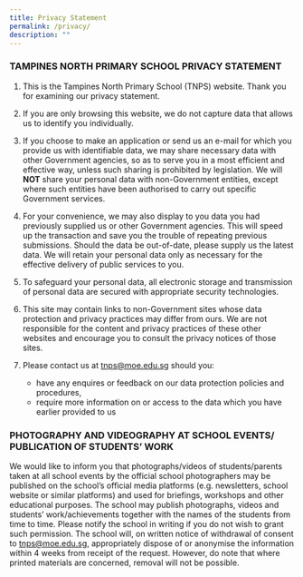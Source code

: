 ```yaml
---
title: Privacy Statement
permalink: /privacy/
description: ""
---
```



### TAMPINES NORTH PRIMARY SCHOOL PRIVACY STATEMENT

1. This is the Tampines North Primary School (TNPS) website. Thank you for examining our privacy statement.

2. If you are only browsing this website, we do not capture data that allows us to identify you individually.

3. If you choose to make an application or send us an e-mail for which you provide us with identifiable data, we may share necessary data with other Government agencies, so as to serve you in a most efficient and effective way, unless such sharing is prohibited by legislation. We will **NOT** share your personal data with non-Government entities, except where such entities have been authorised to carry out specific Government services.

4. For your convenience, we may also display to you data you had previously supplied us or other Government agencies. This will speed up the transaction and save you the trouble of repeating previous submissions. Should the data be out-of-date, please supply us the latest data. We will retain your personal data only as necessary for the effective delivery of public services to you.

5. To safeguard your personal data, all electronic storage and transmission of personal data are secured with appropriate security technologies.

6. This site may contain links to non-Government sites whose data protection and privacy practices may differ from ours. We are not responsible for the content and privacy practices of these other websites and encourage you to consult the privacy notices of those sites.

7. Please contact us at tnps@moe.edu.sg should you:
    *   have any enquires or feedback on our data protection policies and procedures,
    *   require more information on or access to the data which you have earlier provided to us

### **PHOTOGRAPHY AND VIDEOGRAPHY AT SCHOOL EVENTS/ PUBLICATION OF STUDENTS’ WORK**

We would like to inform you that photographs/videos of students/parents taken at all school events by the official school photographers may be published on the school’s official media platforms (e.g. newsletters, school website or similar platforms) and used for briefings, workshops and other educational purposes. The school may publish photographs, videos and students’ work/achievements together with the names of the students from time to time. Please notify the school in writing if you do not wish to grant such permission. The school will, on written notice of withdrawal of consent to tnps@moe.edu.sg, appropriately dispose of or anonymise the information within 4 weeks from receipt of the request. However, do note that where printed materials are concerned, removal will not be possible.